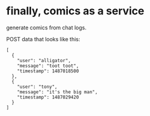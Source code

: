 # finally, comics as a service
generate comics from chat logs.

POST data that looks like this:

    [
      {
        "user": "alligator",
        "message": "toot toot",
        "timestamp": 1487018500
      },
      {
        "user": "tony",
        "message": "it's the big man",
        "timestamp": 1487029420
      }
    ]

